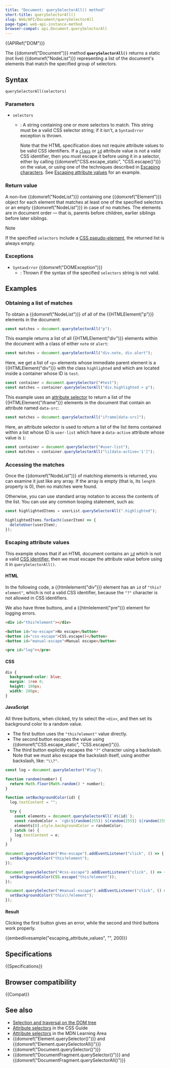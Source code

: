 ```yaml
---
title: "Document: querySelectorAll() method"
short-title: querySelectorAll()
slug: Web/API/Document/querySelectorAll
page-type: web-api-instance-method
browser-compat: api.Document.querySelectorAll
---
```


{{APIRef("DOM")}}

The {{domxref("Document")}} method **`querySelectorAll()`**
returns a static (not live) {{domxref("NodeList")}} representing a list of the
document's elements that match the specified group of selectors.

## Syntax

```js-nolint
querySelectorAll(selectors)
```

### Parameters

- `selectors`
  - : A string containing one or more selectors to match. This string
    must be a valid CSS selector string; if it isn't, a `SyntaxError` exception
    is thrown.

    Note that the HTML specification does not require attribute values to be valid CSS identifiers. If a [`class`](/en-US/docs/Web/HTML/Reference/Global_attributes/class) or [`id`](/en-US/docs/Web/HTML/Reference/Global_attributes/id) attribute value is not a valid CSS identifier, then you must escape it before using it in a selector, either by calling {{domxref("CSS.escape_static", "CSS.escape()")}} on the value, or using one of the techniques described in [Escaping characters](/en-US/docs/Web/CSS/ident#escaping_characters). See [Escaping attribute values](#escaping_attribute_values) for an example.

### Return value

A non-live {{domxref("NodeList")}} containing one {{domxref("Element")}} object for
each element that matches at least one of the specified selectors or an empty
{{domxref("NodeList")}} in case of no matches. The elements are in document order — that is, parents before children, earlier siblings before later siblings.

> [!NOTE]
> If the specified `selectors` include a [CSS pseudo-element](/en-US/docs/Web/CSS/Reference/Selectors/Pseudo-elements), the returned list
> is always empty.

### Exceptions

- `SyntaxError` {{domxref("DOMException")}}
  - : Thrown if the syntax of the specified `selectors` string is not valid.

## Examples

### Obtaining a list of matches

To obtain a {{domxref("NodeList")}} of all of the {{HTMLElement("p")}} elements in the
document:

```js
const matches = document.querySelectorAll("p");
```

This example returns a list of all {{HTMLElement("div")}} elements within the document
with a class of either `note` or `alert`:

```js
const matches = document.querySelectorAll("div.note, div.alert");
```

Here, we get a list of `<p>` elements whose immediate parent element
is a {{HTMLElement("div")}} with the class `highlighted` and which are
located inside a container whose ID is `test`.

```js
const container = document.querySelector("#test");
const matches = container.querySelectorAll("div.highlighted > p");
```

This example uses an [attribute selector](/en-US/docs/Web/CSS/Attribute_selectors) to return a list of the {{HTMLElement("iframe")}} elements in the
document that contain an attribute named `data-src`:

```js
const matches = document.querySelectorAll("iframe[data-src]");
```

Here, an attribute selector is used to return a list of the list items contained within
a list whose ID is `user-list` which have a `data-active` attribute
whose value is `1`:

```js
const container = document.querySelector("#user-list");
const matches = container.querySelectorAll("li[data-active='1']");
```

### Accessing the matches

Once the {{domxref("NodeList")}} of matching elements is returned, you can examine it
just like any array. If the array is empty (that is, its `length` property is
0\), then no matches were found.

Otherwise, you can use standard array notation to access the contents of the list. You
can use any common looping statement, such as:

```js
const highlightedItems = userList.querySelectorAll(".highlighted");

highlightedItems.forEach((userItem) => {
  deleteUser(userItem);
});
```

### Escaping attribute values

This example shows that if an HTML document contains an [`id`](/en-US/docs/Web/HTML/Reference/Global_attributes/id) which is not a valid [CSS identifier](/en-US/docs/Web/CSS/ident), then we must escape the attribute value before using it in `querySelectorAll()`.

#### HTML

In the following code, a {{htmlelement("div")}} element has an `id` of `"this?element"`, which is not a valid CSS identifier, because the `"?"` character is not allowed in CSS identifiers.

We also have three buttons, and a {{htmlelement("pre")}} element for logging errors.

```html
<div id="this?element"></div>

<button id="no-escape">No escape</button>
<button id="css-escape">CSS.escape()</button>
<button id="manual-escape">Manual escape</button>

<pre id="log"></pre>
```

#### CSS

```css
div {
  background-color: blue;
  margin: 1rem 0;
  height: 100px;
  width: 200px;
}
```

#### JavaScript

All three buttons, when clicked, try to select the `<div>`, and then set its background color to a random value.

- The first button uses the `"this?element"` value directly.
- The second button escapes the value using {{domxref("CSS.escape_static", "CSS.escape()")}}.
- The third button explicitly escapes the `"?"` character using a backslash. Note that we must also escape the backslash itself, using another backslash, like: `"\\?"`.

```js
const log = document.querySelector("#log");

function random(number) {
  return Math.floor(Math.random() * number);
}

function setBackgroundColor(id) {
  log.textContent = "";

  try {
    const elements = document.querySelectorAll(`#${id}`);
    const randomColor = `rgb(${random(255)} ${random(255)} ${random(255)})`;
    elements[0].style.backgroundColor = randomColor;
  } catch (e) {
    log.textContent = e;
  }
}

document.querySelector("#no-escape").addEventListener("click", () => {
  setBackgroundColor("this?element");
});

document.querySelector("#css-escape").addEventListener("click", () => {
  setBackgroundColor(CSS.escape("this?element"));
});

document.querySelector("#manual-escape").addEventListener("click", () => {
  setBackgroundColor("this\\?element");
});
```

#### Result

Clicking the first button gives an error, while the second and third buttons work properly.

{{embedlivesample("escaping_attribute_values", "", 200)}}

## Specifications

{{Specifications}}

## Browser compatibility

{{Compat}}

## See also

- [Selection and traversal on the DOM tree](/en-US/docs/Web/API/Document_Object_Model/Selection_and_traversal_on_the_DOM_tree)
- [Attribute selectors](/en-US/docs/Web/CSS/Attribute_selectors) in the CSS
  Guide
- [Attribute selectors](/en-US/docs/Learn_web_development/Core/Styling_basics/Attribute_selectors) in the MDN Learning Area
- {{domxref("Element.querySelector()")}} and {{domxref("Element.querySelectorAll()")}}
- {{domxref("Document.querySelector()")}}
- {{domxref("DocumentFragment.querySelector()")}} and
  {{domxref("DocumentFragment.querySelectorAll()")}}
